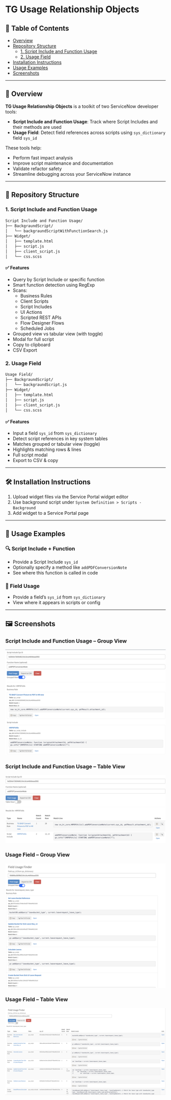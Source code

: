 # TG Usage Relationship Objects

## 📑 Table of Contents
- [Overview](#-overview)
- [Repository Structure](#-repository-structure)
  - [1. Script Include and Function Usage](#1-script-include-and-function-usage)
  - [2. Usage Field](#2-usage-field)
- [Installation Instructions](#-installation-instructions)
- [Usage Examples](#-usage-examples)
- [Screenshots](#screenshots)

---

## 🧠 Overview

**TG Usage Relationship Objects** is a toolkit of two ServiceNow developer tools:

- **Script Include and Function Usage**: Track where Script Includes and their methods are used
- **Usage Field**: Detect field references across scripts using `sys_dictionary` field `sys_id`

These tools help:
- Perform fast impact analysis
- Improve script maintenance and documentation
- Validate refactor safety
- Streamline debugging across your ServiceNow instance

---

## 📁 Repository Structure

### 1. Script Include and Function Usage

```
Script Include and Function Usage/
├── BackgraundScript/
│   └── backgraundScriptWithFunctionSearch.js
├── Widget/
│   ├── template.html
│   ├── script.js
│   ├── client_script.js
│   └── css.scss
```

#### ✅ Features
- Query by Script Include or specific function
- Smart function detection using RegExp
- Scans:
  - Business Rules
  - Client Scripts
  - Script Includes
  - UI Actions
  - Scripted REST APIs
  - Flow Designer Flows
  - Scheduled Jobs
- Grouped view vs tabular view (with toggle)
- Modal for full script
- Copy to clipboard
- CSV Export

### 2. Usage Field

```
Usage Field/
├── BackgraundScript/
│   └── backgraundScript.js
├── Widget/
│   ├── template.html
│   ├── script.js
│   ├── client_script.js
│   └── css.scss
```

#### ✅ Features
- Input a field `sys_id` from `sys_dictionary`
- Detect script references in key system tables
- Matches grouped or tabular view (toggle)
- Highlights matching rows & lines
- Full script modal
- Export to CSV & copy

---

## 🛠️ Installation Instructions

1. Upload widget files via the Service Portal widget editor
2. Use background script under `System Definition > Scripts - Background`
3. Add widget to a Service Portal page

---

## 🚀 Usage Examples

### 🔍 Script Include + Function
- Provide a Script Include `sys_id`
- Optionally specify a method like `addPDFConversionNote`
- See where this function is called in code

### 📘 Field Usage
- Provide a field’s `sys_id` from `sys_dictionary`
- View where it appears in scripts or config

---

## 🖼️ Screenshots

### Script Include and Function Usage – Group View
![Script Include – Group](https://raw.githubusercontent.com/ServiceNow-Tsvetomir-PDI-Lab/TG-Usage-Relationship-Objects/main/Images/Script%20Include%20and%20Function%20Usage%20Group%20Mode.png)

### Script Include and Function Usage – Table View
![Script Include – Table](https://raw.githubusercontent.com/ServiceNow-Tsvetomir-PDI-Lab/TG-Usage-Relationship-Objects/main/Images/Script%20Include%20and%20Function%20Usage%20Table%20Mode.png)

### Usage Field – Group View
![Usage Field – Group](https://raw.githubusercontent.com/ServiceNow-Tsvetomir-PDI-Lab/TG-Usage-Relationship-Objects/main/Images/Usage%20Field%20Group%20Mode.png)

### Usage Field – Table View
![Usage Field – Table](https://raw.githubusercontent.com/ServiceNow-Tsvetomir-PDI-Lab/TG-Usage-Relationship-Objects/main/Images/Usage%20Field%20Table%20Mode.png)
